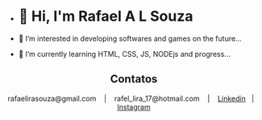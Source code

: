 - <h1> 👋 Hi, I'm Rafael A L Souza</h1>

- 👀 I’m interested in developing softwares and games on the future...
- 🌱 I’m currently learning HTML, CSS, JS, NODEjs and progress...


<h2 align="center">Contatos</h2>

<div align="center">
     rafaelirasouza@gmail.com &nbsp;&nbsp;&nbsp;|&nbsp;&nbsp;&nbsp; rafel_lira_17@hotmail.com &nbsp;&nbsp;&nbsp;|&nbsp;&nbsp;&nbsp;
     <a href="https://www.linkedin.com/in/rafael-a-l-souza-026ab71a5/">Linkedin</a>&nbsp;&nbsp;&nbsp;|&nbsp;&nbsp;&nbsp;
     <a href="https://www.instagram.com/fpsfael/">Instagram</a>
</div>

